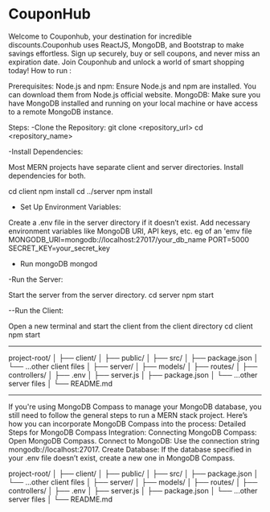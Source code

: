# CouponHub
Welcome to Couponhub, your destination for incredible discounts.Couponhub uses ReactJS, MongoDB, and Bootstrap to make savings effortless. Sign up securely, buy or sell coupons, and never miss an expiration date. Join Couponhub and unlock a world of smart shopping today!
How to run : 

Prerequisites:
Node.js and npm: Ensure Node.js and npm are installed. You can download them from Node.js official website.
MongoDB: Make sure you have MongoDB installed and running on your local machine or have access to a remote MongoDB instance.

Steps:
-Clone the Repository:
git clone <repository_url>
cd <repository_name>

-Install Dependencies:

Most MERN projects have separate client and server directories. Install dependencies for both.

cd client
npm install
cd ../server
npm install

- Set Up Environment Variables:

Create a .env file in the server directory if it doesn’t exist. Add necessary environment variables like MongoDB URI, API keys, etc.
eg of an 'emv file 
MONGODB_URI=mongodb://localhost:27017/your_db_name
PORT=5000
SECRET_KEY=your_secret_key

- Run mongoDB
mongod 

-Run the Server:

Start the server from the server directory.
cd server
npm start

--Run the Client:

Open a new terminal and start the client from the client directory
cd client
npm start


-----

project-root/
│
├── client/
│   ├── public/
│   ├── src/
│   ├── package.json
│   └── ...other client files
│
├── server/
│   ├── models/
│   ├── routes/
│   ├── controllers/
│   ├── .env
│   ├── server.js
│   ├── package.json
│   └── ...other server files
│
└── README.md


--------------

If you're using MongoDB Compass to manage your MongoDB database, you still need to follow the general steps to run a MERN stack project. Here’s how you can incorporate MongoDB Compass into the process:
Detailed Steps for MongoDB Compass Integration:
Connecting MongoDB Compass:
Open MongoDB Compass.
Connect to MongoDB: Use the connection string mongodb://localhost:27017.
Create Database: If the database specified in your .env file doesn’t exist, create a new one in MongoDB Compass.

project-root/
│
├── client/
│   ├── public/
│   ├── src/
│   ├── package.json
│   └── ...other client files
│
├── server/
│   ├── models/
│   ├── routes/
│   ├── controllers/
│   ├── .env
│   ├── server.js
│   ├── package.json
│   └── ...other server files
│
└── README.md




